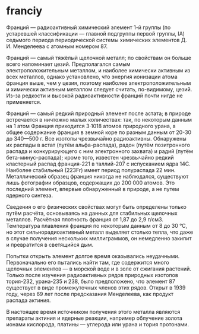 # franciy
Франций — радиоактивный химический элемент 1-й группы (по устаревшей классификации — главной подгруппы первой группы, IA) седьмого периода периодической системы химических элементов Д. И. Менделеева с атомным номером 87.

Франций — самый тяжёлый щелочной металл; по свойствам он больше всего напоминает цезий. Предполагался самым электроположительным металлом, и наиболее химически активным из всех металлов, однако установлено, что энергия ионизации атома франция выше, чем у цезия, поэтому наиболее электроположительным и химически активным металлом следует считать, по-видимому, цезий. Из-за редкости и высокой радиоактивности франций почти нигде не применяется.

Франций — самый редкий природный элемент после астата; в природе встречается в ничтожно малых количествах: так, по некоторым данным на 1 атом Франция приходится 3·1018 атомов природного урана, а общее содержание франция в земной коре по разным данным от 20-30 до 340—500 г. Все изотопы чрезвычайно радиоактивны. Обнаружены их распады в астат (путём альфа-распада), радон (путём позитронного распада и конкурирующего с ним электронного захвата) и радий (путём бета-минус-распада); кроме того, известен чрезвычайно редкий кластерный распад франция-221 в таллий-207 с испусканием ядра 14C. Наиболее стабильный (223Fr) имеет период полураспада 22 мин. Металлический образец франция никогда не наблюдался, существуют лишь фотографии образцов, содержащих до 200 000 атомов. Это последний элемент, впервые обнаруженный в природе, а не путем ядерного синтеза.

Cведения о его физических свойствах могут быть определены только путём расчёта, основываясь на данных для стабильных щелочных металлов. Расчётная плотность франция от 1,87 до 2,9 г/см3. Температура плавления франция по некоторым данным от 8 до 30 °C, но этот сильнорадиоактивный металл выделяет столько тепла, что даже в случае получения нескольких миллиграммов, он немедленно закипит и превратится в светящийся дым.

Попытки открыть элемент долгое время оказывались неудачными. Первоначально его пытались найти там, где содержится много щелочных элементов — в морской воде и в золе от сжигания растений. Только после изучения радиоактивных рядов природных изотопов тория-232, урана-235 и 238, было предположено, что элемент 87 существует в виде промежуточных членов этих рядов. Открыт в 1939 году, через 69 лет после предсказания Менделеева, как продукт распада актиния.

В настоящее время источником получения этого металла являются препараты актиния и ядерные реакции, например облучение золота ионами кислорода, платины — углерода или урана и тория протонами.
